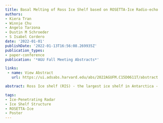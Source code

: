 ```yaml
---
title: Basal Melting of Ross Ice Shelf based on ROSETTA-Ice Radio-echo Sounding Observations
authors:
- Kiera Tran
- Winnie Chu
- Angelo Tarzona
- Dustin M Schroeder
- S Isabel Cordero
date: '2022-01-01'
publishDate: '2022-01-13T16:56:08.269935Z'
publication_types:
- paper-conference
publication: '*AGU Fall Meeting Abstracts*'

links:
 - name: View Abstract
   url: https://ui.adsabs.harvard.edu/abs/2022AGUFM.C15D0611T/abstract

abstract: Ross Ice shelf (RIS) - the largest ice shelf in Antarctica - provides critical stability and buttressing for large parts of the grounded ice from both West and East Antarctica. The stability of RIS is fundamentally controlled by the influences of ocean forcing on basal melting, marine ice formation, and ice shelf calving. However, observations on RIS's basal melting and other ocean-related processes are limited and they often display disagreements depending on the methodology deployed. Here, we provide new basal melt rate observations directly from englacial attenuation analysis using ROSETTA-Ice airborne radar sounding survey. Different from a previous study using the same dataset, we develop a model-integrated method that enables us to directly relate ice shelf temperatures, englacial attenuation, and ice shelf basal rates. Using this empirical relationship, we produce an updated map of RIS's basal melt that extends from the ice shelf front to the grounding line regions where previous methods struggled. Our basal melt rates produce a greater range of values with significantly higher rates along the ice flow lines of Byrd Glacier and several Siple Coast ice streams. Generally, we observe higher basal melt rates along deep ocean troughs in the West Antarctica side of RIS. We also compare these modern basal melt patterns with historical maps of marine ice distribution to examine the effect of recent ocean warming on ice shelf melting. These new basal observations over Ross Ice Shelf would enable us to further examine linkage between ice shelf basal conditions to modern oceanographic, climate, and sea-ice changes in the Ross Sea.

tags:
- Ice-Penetrating Radar
- Ice Shelf Structure
- ROSETTA-Ice
- Poster
---
```

